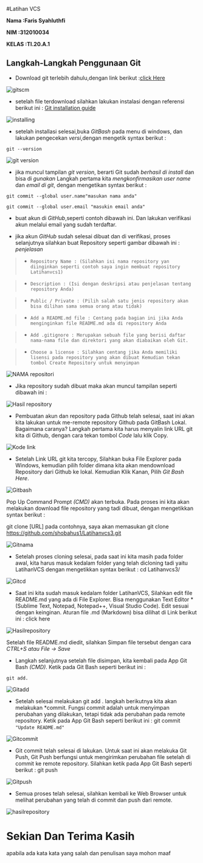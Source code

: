 #Latihan VCS

**Nama  :Faris Syahluthfi** <br>

**NIM  :312010034** <br>

**KELAS :TI.20.A.1** <br>

## Langkah-Langkah Penggunaan Git

* Download git terlebih dahulu,dengan link berikut :[click Here](https://git-scm.com)<br>

![gitscm](foto/gitbash.jpeg)

* setelah file terdownload silahkan lakukan instalasi dengan 
referensi berikut ini : [Git installation guide](https://git-scm.com/book/en/v2/Getting-Started-Installing-Git)<br>

![installing](foto/installing.png)<br>

* setelah installasi selesai,buka *GitBash* pada 
menu di windows, dan lakukan pengecekan *versi*,dengan 
mengetik syntax berikut : <br>

`git --version` <br>

![git version](foto/gitversion.png) <br>

* jika muncul tampilan *git version*, berarti Git sudah
*berhasil di install* dan bisa di *gunakan* Langkah pertama
kita *mengkonfirmasikan user name* dan *email di git*,
dengan mengetikan syntax berikut : <br>

`git commit --global user.name"masukan nama anda"` <br>

`git commit --global user.email "masukin email anda"` <br>



* buat akun di *GitHub*,seperti contoh dibawah ini. Dan lakukan verifikasi akun melalui 
email yang sudah terdaftar.

* jika akun *GitHub* sudah selesai dibuat dan di verifikasi, proses selanjutnya silahkan buat
Repository seperti gambar dibawah ini : <br>
*penjelasan*

> * `Repository Name : (Silahkan isi nama repository yan diinginkan seperti contoh saya ingin
membuat repository Latihanvcs1)`<br>

> * `Description : (Isi dengan deskripsi atau penjelasan tentang repository Anda)`

> * `Public / Private : (Pilih salah satu jenis repository akan bisa dilihan sama semua orang atau tidak)` <br>

> * `Add a README.md file : Centang pada bagian ini jika Anda menginginkan file README.md ada di repository Anda` <br>

> * `Add .gitignore : Merupakan sebuah file yang berisi daftar nama-nama file dan direktori yang akan diabaikan oleh Git.` <br>

> * `Choose a license : Silahkan centang jika Anda memiliki lisensi pada repository yang akan dibuat Kemudian tekan tombol Create Repository untuk menyimpan` <br>

![NAMA repositori](foto/Langkah1.png)

* Jika repository sudah dibuat maka akan muncul tampilan seperti dibawah ini :<br>

![Hasil repository](foto/Hasil.png)

* Pembuatan akun dan repository pada Github telah selesai, saat ini akan kita lakukan untuk me-remote repository Github pada GitBash Lokal. Bagaimana caranya? Langkah pertama kita harus menyalin link URL git kita di Github, dengan cara tekan tombol *Code* lalu klik Copy.<br>

![Kode link](foto/Hasilkode.png)

* Setelah Link URL git kita tercopy, Silahkan buka File Explorer pada Windows, kemudian pilih folder dimana kita akan mendownload Repository dari Github ke lokal. Kemudian Klik Kanan, Pilih *Git Bash Here*.<br>

![Gitbash](foto/GitBash.png) 

Pop Up Command Prompt *(CMD)* akan terbuka. Pada proses ini kita akan melakukan download file repository yang tadi dibuat, dengan mengetikkan syntax berikut :

git clone [URL] pada contohnya, saya akan memasukan git clone
https://github.com/shobahus1/Latihanvcs3.git <br>

![Gitnama](foto/gitclone.PNG)

* Setelah proses cloning selesai, pada saat ini kita masih pada folder awal, kita harus masuk kedalam folder yang telah dicloning tadi yaitu LatihanVCS dengan mengetikkan syntax berikut :
cd Latihanvcs3/ <br>

![Gitcd](foto/cd.PNG)

* Saat ini kita sudah masuk kedalam folder LatihanVCS, Silahkan edit file README.md yang ada di File Explorer. Bisa menggunakan Text Editor *(Sublime Text, Notepad, Notepad++, Visual Studio Code). Edit sesuai dengan keinginan. Aturan file .md (Markdown) bisa dilihat di Link berikut ini : click here <br>

![Hasilrepository](foto/Readme.png)

Setelah file README.md diedit, silahkan Simpan file tersebut dengan cara *CTRL+S atau File -> Save*

* Langkah selanjutnya setelah file disimpan, kita kembali pada App Git Bash *(CMD)*. Ketik pada Git Bash seperti berikut ini :

`git add.`

![Gitadd](foto/Gitadd.PNG)

* Setelah selesai melakukan git add . langkah berikutnya kita akan melakukan *commit. Fungsi commit adalah untuk menyimpan perubahan yang dilakukan, tetapi tidak ada perubahan pada remote repository. Ketik pada App Git Bash seperti berikut ini :
git commit <br>
`"Update README.md"`

![Gitcommit](foto/gitnama.PNG)

* Git commit telah selesai di lakukan. Untuk saat ini akan melakuka Git Push, Git Push berfungsi untuk mengirimkan perubahan file setelah di commit ke remote repository. Silahkan ketik pada App Git Bash seperti berikut :
git push <br>

![Gitpush](foto/gitpush.PNG)

* Semua proses telah selesai, silahkan kembali ke Web Browser untuk melihat perubahan yang telah di commit dan push dari remote.

![hasilrepository](foto/Hasil.PNG)

# Sekian Dan Terima Kasih #
apabila ada kata kata yang salah dan penulisan saya mohon maaf <br>